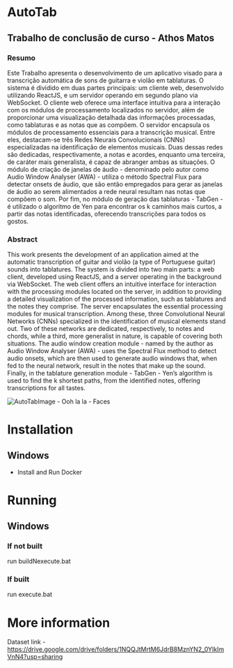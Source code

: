 # AutoTab
## Trabalho de conclusão de curso - Athos Matos

### Resumo
Este Trabalho apresenta o desenvolvimento de um aplicativo visado para a transcrição
automática de sons de guitarra e violão em tablaturas. O sistema é dividido em duas partes
principais: um cliente web, desenvolvido utilizando ReactJS, e um servidor operando
em segundo plano via WebSocket. O cliente web oferece uma interface intuitiva para a
interação com os módulos de processamento localizados no servidor, além de proporcionar
uma visualização detalhada das informações processadas, como tablaturas e as notas que
as compõem.
O servidor encapsula os módulos de processamento essenciais para a transcrição musical.
Entre eles, destacam-se três Redes Neurais Convolucionais (CNNs) especializadas na
identificação de elementos musicais. Duas dessas redes são dedicadas, respectivamente, a
notas e acordes, enquanto uma terceira, de caráter mais generalista, é capaz de abranger
ambas as situações. O módulo de criação de janelas de áudio - denominado pelo autor
como Audio Window Analyser (AWA) - utiliza o método Spectral Flux para detectar onsets
de áudio, que são então empregados para gerar as janelas de áudio ao serem alimentados
a rede neural resultam nas notas que compõem o som. Por fim, no módulo de geração das
tablaturas - TabGen - é utilizado o algoritmo de Yen para encontrar os k caminhos mais
curtos, a partir das notas identificadas, oferecendo transcrições para todos os gostos.


### Abstract
This work presents the development of an application aimed at the automatic transcription
of guitar and violão (a type of Portuguese guitar) sounds into tablatures. The system
is divided into two main parts: a web client, developed using ReactJS, and a server
operating in the background via WebSocket. The web client offers an intuitive interface
for interaction with the processing modules located on the server, in addition to providing
a detailed visualization of the processed information, such as tablatures and the notes
they comprise.
The server encapsulates the essential processing modules for musical transcription. Among
these, three Convolutional Neural Networks (CNNs) specialized in the identification of
musical elements stand out. Two of these networks are dedicated, respectively, to notes
and chords, while a third, more generalist in nature, is capable of covering both situations.
The audio window creation module - named by the author as Audio Window Analyser
(AWA) - uses the Spectral Flux method to detect audio onsets, which are then used to
generate audio windows that, when fed to the neural network, result in the notes that make
up the sound. Finally, in the tablature generation module - TabGen - Yen’s algorithm is
used to find the k shortest paths, from the identified notes, offering transcriptions for all
tastes.


![AutoTabImage - Ooh la la - Faces](https://github.com/AthosMatos/autotab/assets/74662402/d1bac0b8-6406-487c-81ec-c2a3d48027a7)

# Installation
## Windows
* Install and Run Docker

# Running
## Windows
### If not built
run buildNexecute.bat
### If built
run execute.bat

# More information
Dataset link - https://drive.google.com/drive/folders/1NQQJtMrtM6JdrB8MznYN2_0YIkImVnN4?usp=sharing
